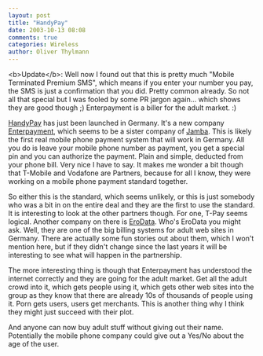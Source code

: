 ```yaml
---
layout: post
title: "HandyPay"
date: 2003-10-13 08:08
comments: true
categories: Wireless
author: Oliver Thylmann
---
```



&lt;b&gt;Update&lt;/b&gt;: Well now I found out that this is pretty much &quot;Mobile Terminated Premium SMS&quot;, which means if you enter your number you pay, the SMS is just a confirmation that you did. Pretty common already. So not all that special but I was fooled by some PR jargon again... which shows they are good though ;) Enterpayment is a biller for the adult market. :)

[HandyPay](http://www.handypay.de/) has just been launched in Germany. It's a new company [Enterpayment](http://www.enterpayment.de/), which seems to be a sister company of [Jamba](http://www.jamba.de/). This is likely the first real mobile phone payment system that will work in Germany. All you do is leave your mobile phone number as payment, you get a special pin and you can authorize the payment. Plain and simple, deducted from your phone bill. Very nice I have to say. It makes me wonder a bit though that T-Mobile and Vodafone are Partners, because for all I know, they were working on a mobile phone payment standard together.

So either this is the standard, which seems unlikely, or this is just somebody who was a bit in on the entire deal and they are the first to use the standard. It is interesting to look at the other partners though. For one, T-Pay seems logical. Another company on there is [EroData](http://www.erodata.de/). Who's EroData you might ask. Well, they are one of the big billing systems for adult web sites in Germany. There are actually some fun stories out about them, which I won't mention here, but if they didn't change since the last years it will be interesting to see what will happen in the partnership.

The more interesting thing is though that Enterpayment has understood the internet correctly and they are going for the adult market. Get all the adult crowd into it, which gets people using it, which gets other web sites into the group as they know that there are already 10s of thousands of people using it. Porn gets users, users get merchants. This is another thing why I think they might just succeed with their plot.

And anyone can now buy adult stuff without giving out their name. Potentially the mobile phone company could give out a Yes/No about the age of the user.


